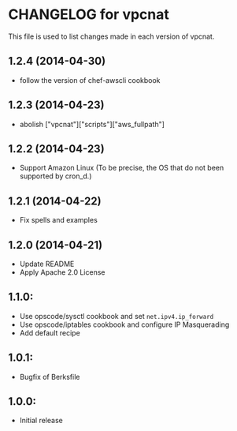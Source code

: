 # CHANGELOG for vpcnat

This file is used to list changes made in each version of vpcnat.

## 1.2.4 (2014-04-30)

* follow the version of chef-awscli cookbook

## 1.2.3 (2014-04-23)

* abolish ["vpcnat"]["scripts"]["aws_fullpath"]

## 1.2.2 (2014-04-23)

* Support Amazon Linux (To be precise, the OS that do not been supported by cron_d.)

## 1.2.1 (2014-04-22)

* Fix spells and examples


## 1.2.0 (2014-04-21)

* Update README
* Apply Apache 2.0 License

## 1.1.0:

* Use opscode/sysctl cookbook and set ``net.ipv4.ip_forward``
* Use opscode/iptables cookbook and configure IP Masquerading
* Add default recipe

## 1.0.1:

* Bugfix of Berksfile


## 1.0.0:

* Initial release
